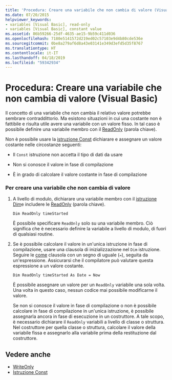 ```yaml
---
title: 'Procedura: Creare una variabile che non cambia di valore (Visual Basic)'
ms.date: 07/20/2015
helpviewer_keywords:
- variables [Visual Basic], read-only
- variables [Visual Basic], constant value
ms.assetid: 86b59266-25df-4635-ae15-9b59c411d036
ms.openlocfilehash: 7180e5141572d219ed02c57103e9d4b80cde536e
ms.sourcegitcommit: 0be8a279af6d8a43e03141e349d3efd5d35f8767
ms.translationtype: HT
ms.contentlocale: it-IT
ms.lasthandoff: 04/18/2019
ms.locfileid: "59342934"
---
```

# <a name="how-to-create-a-variable-that-does-not-change-in-value-visual-basic"></a>Procedura: Creare una variabile che non cambia di valore (Visual Basic)
Il concetto di una variabile che non cambia il relativo valore potrebbe sembrare contraddittorio. Ma esistono situazioni in cui una costante non è fattibile e risulta utile avere una variabile con un valore fisso. In tal caso è possibile definire una variabile membro con il [ReadOnly](../../../../visual-basic/language-reference/modifiers/readonly.md) (parola chiave).  
  
 Non è possibile usare la [istruzione Const](../../../../visual-basic/language-reference/statements/const-statement.md) dichiarare e assegnare un valore costante nelle circostanze seguenti:  
  
-   Il `Const` istruzione non accetta il tipo di dati da usare  
  
-   Non si conosce il valore in fase di compilazione  
  
-   È in grado di calcolare il valore costante in fase di compilazione  
  
### <a name="to-create-a-variable-that-does-not-change-in-value"></a>Per creare una variabile che non cambia di valore  
  
1. A livello di modulo, dichiarare una variabile membro con il [istruzione Dim](../../../../visual-basic/language-reference/statements/dim-statement.md)e includere le [ReadOnly](../../../../visual-basic/language-reference/modifiers/readonly.md) (parola chiave).  
  
    ```  
    Dim ReadOnly timeStarted  
    ```  
  
     È possibile specificare `ReadOnly` solo su una variabile membro. Ciò significa che è necessario definire la variabile a livello di modulo, di fuori di qualsiasi routine.  
  
2. Se è possibile calcolare il valore in un'unica istruzione in fase di compilazione, usare una clausola di inizializzazione nel `Dim` istruzione. Seguire le [come](../../../../visual-basic/language-reference/statements/as-clause.md) clausola con un segno di uguale (`=`), seguita da un'espressione. Assicurarsi che il compilatore può valutare questa espressione a un valore costante.  
  
    ```  
    Dim ReadOnly timeStarted As Date = Now  
    ```  
  
     È possibile assegnare un valore per un `ReadOnly` variabile una sola volta. Una volta in questo caso, nessun codice mai possibile modificarne il valore.  
  
     Se non si conosce il valore in fase di compilazione o non è possibile calcolare in fase di compilazione in un'unica istruzione, è possibile assegnarla ancora in fase di esecuzione in un costruttore. A tale scopo, è necessario dichiarare il `ReadOnly` variabili a livello di classe o struttura. Nel costruttore per quella classe o struttura, calcolare il valore della variabile fissa e assegnarlo alla variabile prima della restituzione dal costruttore.  
  
## <a name="see-also"></a>Vedere anche

- [WriteOnly](../../../../visual-basic/language-reference/modifiers/writeonly.md)
- [Istruzione Const](../../../../visual-basic/language-reference/statements/const-statement.md)

